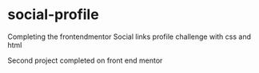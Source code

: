 # social-profile
Completing the frontendmentor Social links profile challenge with css and html

Second project completed on front end mentor
